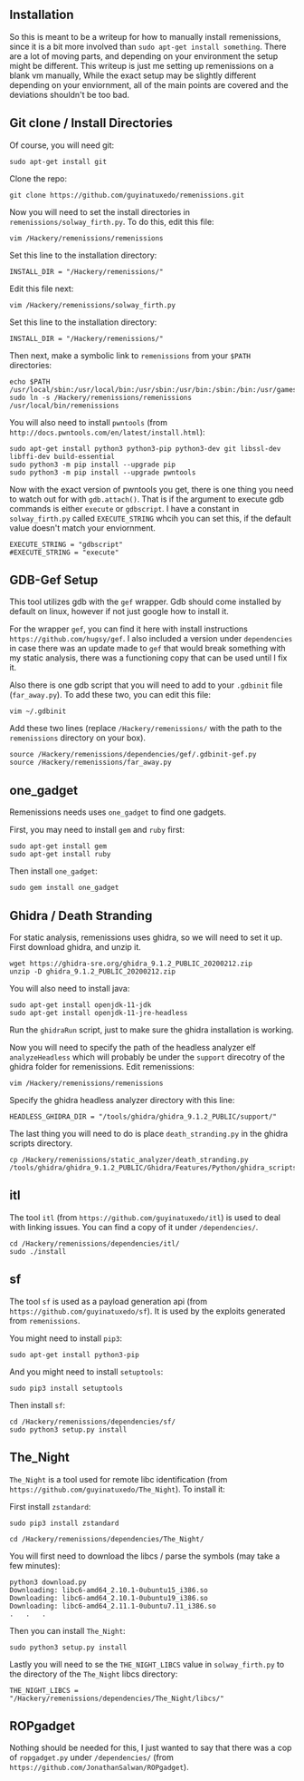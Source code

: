 ## Installation

So this is meant to be a writeup for how to manually install remenissions, since it is a bit more involved than `sudo apt-get install something`. There are a lot of moving parts, and depending on your environment the setup might be different. This writeup is just me setting up remenissions on a blank vm manually, While the exact setup may be slightly different depending on your enviornment, all of the main points are covered and the deviations shouldn't be too bad.


## Git clone / Install Directories

Of course, you will need git:

```
sudo apt-get install git
```

Clone the repo:

```
git clone https://github.com/guyinatuxedo/remenissions.git
```

Now you will need to set the install directories in `remenissions/solway_firth.py`. To do this, edit this file:

```
vim /Hackery/remenissions/remenissions
```

Set this line to the installation directory:

```
INSTALL_DIR = "/Hackery/remenissions/"
```

Edit this file next:

```
vim /Hackery/remenissions/solway_firth.py
```

Set this line to the installation directory:
```
INSTALL_DIR = "/Hackery/remenissions/"
```

Then next, make a symbolic link to `remenissions` from your `$PATH` directories:

```
echo $PATH
/usr/local/sbin:/usr/local/bin:/usr/sbin:/usr/bin:/sbin:/bin:/usr/games:/usr/local/games:/snap/bin
sudo ln -s /Hackery/remenissions/remenissions /usr/local/bin/remenissions
```

You will also need to install `pwntools` (from `http://docs.pwntools.com/en/latest/install.html`):

```
sudo apt-get install python3 python3-pip python3-dev git libssl-dev libffi-dev build-essential
sudo python3 -m pip install --upgrade pip
sudo python3 -m pip install --upgrade pwntools
```

Now with the exact version of pwntools you get, there is one thing you need to watch out for with `gdb.attach()`. That is if the argument to execute gdb commands is either `execute` or `gdbscript`. I have a constant in `solway_firth.py` called `EXECUTE_STRING` whcih you can set this, if the default value doesn't match your enviornment.

```
EXECUTE_STRING = "gdbscript"
#EXECUTE_STRING = "execute"
```

## GDB-Gef Setup

This tool utilizes gdb with the `gef` wrapper. Gdb should come installed by default on linux, however if not just google how to install it. 

For the wrapper `gef`, you can find it here with install instructions `https://github.com/hugsy/gef`. I also included a version under `dependencies` in case there was an update made to `gef` that would break something with my static analysis, there was a functioning copy that can be used until I fix it.

Also there is one gdb script that you will need to add to your `.gdbinit` file (`far_away.py`). To add these two, you can edit this file:

```
vim ~/.gdbinit
```

Add these two lines (replace `/Hackery/remenissions/` with the path to the `remenissions` directory on your box).

```
source /Hackery/remenissions/dependencies/gef/.gdbinit-gef.py
source /Hackery/remenissions/far_away.py
```

## one_gadget

Remenissions needs uses `one_gadget` to find one gadgets.

First, you may need to install `gem` and `ruby` first:

```
sudo apt-get install gem
sudo apt-get install ruby
```

Then install `one_gadget`:

```
sudo gem install one_gadget
```

## Ghidra / Death Stranding

For static analysis, remenissions uses ghidra, so we will need to set it up. First download ghidra, and unzip it.

```
wget https://ghidra-sre.org/ghidra_9.1.2_PUBLIC_20200212.zip
unzip -D ghidra_9.1.2_PUBLIC_20200212.zip
```

You will also need to install java:

```
sudo apt-get install openjdk-11-jdk
sudo apt-get install openjdk-11-jre-headless
```

Run the `ghidraRun` script, just to make sure the ghidra installation is working.

Now you will need to specify the path of the headless analyzer elf `analyzeHeadless` which will probably be under the `support` direcotry of the ghidra folder for remenissions. Edit remenissions:

```
vim /Hackery/remenissions/remenissions
```

Specify the ghidra headless analyzer directory with this line:

```
HEADLESS_GHIDRA_DIR = "/tools/ghidra/ghidra_9.1.2_PUBLIC/support/"
```

The last thing you will need to do is place `death_stranding.py` in the ghidra scripts directory. 

```
cp /Hackery/remenissions/static_analyzer/death_stranding.py /tools/ghidra/ghidra_9.1.2_PUBLIC/Ghidra/Features/Python/ghidra_scripts/
```

## itl

The tool `itl` (from `https://github.com/guyinatuxedo/itl`) is used to deal with linking issues. You can find a copy of it under `/dependencies/`.

```
cd /Hackery/remenissions/dependencies/itl/
sudo ./install 
```

## sf

The tool `sf` is used as a payload generation api (from `https://github.com/guyinatuxedo/sf`). It is used by the exploits generated from `remenissions`.

You might need to install `pip3`:

```
sudo apt-get install python3-pip
```

And you might need to install `setuptools`:

```
sudo pip3 install setuptools
```

Then install `sf`:

```
cd /Hackery/remenissions/dependencies/sf/
sudo python3 setup.py install
```

## The_Night

`The_Night` is a tool used for remote libc identification (from `https://github.com/guyinatuxedo/The_Night`). To install it:

First install `zstandard`:

```
sudo pip3 install zstandard
```

```
cd /Hackery/remenissions/dependencies/The_Night/
```

You will first need to download the libcs / parse the symbols (may take a few minutes):

```
python3 download.py 
Downloading: libc6-amd64_2.10.1-0ubuntu15_i386.so
Downloading: libc6-amd64_2.10.1-0ubuntu19_i386.so
Downloading: libc6-amd64_2.11.1-0ubuntu7.11_i386.so
.	.	.
```

Then you can install `The_Night`:

```
sudo python3 setup.py install
```

Lastly you will need to se the `THE_NIGHT_LIBCS` value in `solway_firth.py` to the directory of the `The_Night` libcs directory:

```
THE_NIGHT_LIBCS = "/Hackery/remenissions/dependencies/The_Night/libcs/"
```

## ROPgadget

Nothing should be needed for this, I just wanted to say that there was a cop of `ropgadget.py` under `/dependencies/` (from `https://github.com/JonathanSalwan/ROPgadget`).
